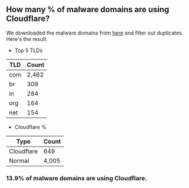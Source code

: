 ## How many % of malware domains are using Cloudflare?


We downloaded the malware domains from [here](https://urlhaus.abuse.ch) and filter out duplicates.
Here's the result.


[//]: # (start replacement)


- Top 5 TLDs

| TLD | Count |
| --- | --- |
| com | 2,462 |
| br | 309 |
| in | 284 |
| org | 164 |
| net | 154 |


- Cloudflare %

| Type | Count |
| --- | --- |
| Cloudflare | 649 |
| Normal | 4,005 |


### 13.9% of malware domains are using Cloudflare.
